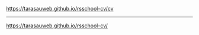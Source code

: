  https://tarasauweb.github.io/rsschool-cv/cv
 
 ****************************************************************

 https://tarasauweb.github.io/rsschool-cv/